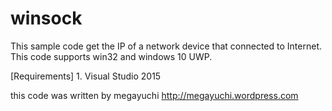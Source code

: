 # winsock

This sample code get the IP of a network device that connected to Internet.
This code supports win32 and windows 10 UWP.

[Requirements] 1. Visual Studio 2015 

this code was written by megayuchi
  http://megayuchi.wordpress.com

